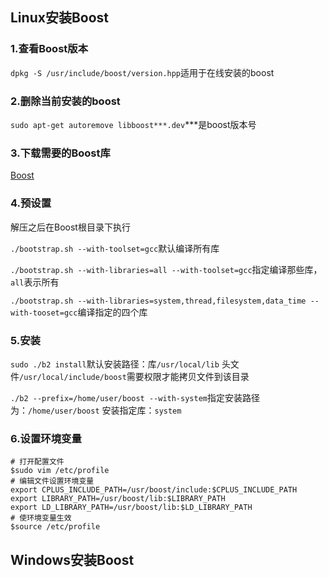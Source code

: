 ﻿## Linux安装Boost

### 1.查看Boost版本

`dpkg -S /usr/include/boost/version.hpp`适用于在线安装的boost

### 2.删除当前安装的boost

`sudo apt-get autoremove libboost***.dev`***是boost版本号

### 3.下载需要的Boost库

[Boost](https://sourceforge.net/projects/boost/files/boost/)

### 4.预设置

解压之后在Boost根目录下执行

`./bootstrap.sh --with-toolset=gcc`默认编译所有库

`./bootstrap.sh --with-libraries=all --with-toolset=gcc`指定编译那些库，`all`表示所有

`./bootstrap.sh --with-libraries=system,thread,filesystem,data_time --with-tooset=gcc`编译指定的四个库

### 5.安装

`sudo ./b2 install`默认安装路径：库`/usr/local/lib` 头文件`/usr/local/include/boost`需要权限才能拷贝文件到该目录

`./b2 --prefix=/home/user/boost --with-system`指定安装路径为：`/home/user/boost` 安装指定库：`system`

### 6.设置环境变量

```shell
# 打开配置文件
$sudo vim /etc/profile
# 编辑文件设置环境变量
export CPLUS_INCLUDE_PATH=/usr/boost/include:$CPLUS_INCLUDE_PATH
export LIBRARY_PATH=/usr/boost/lib:$LIBRARY_PATH
export LD_LIBRARY_PATH=/usr/boost/lib:$LD_LIBRARY_PATH
# 使环境变量生效
$source /etc/profile
```

## Windows安装Boost

